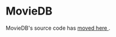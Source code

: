 # MovieDB


MovieDB's source code has [moved here
](https://github.com/core-code/MiscApps/tree/master/MovieDB).

